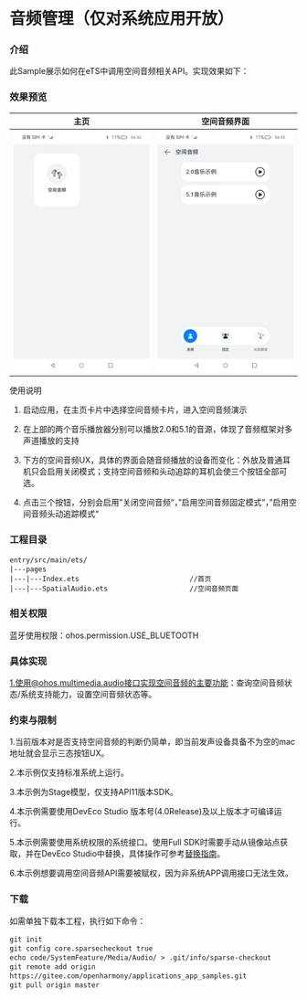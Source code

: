 # 音频管理（仅对系统应用开放）

### 介绍

此Sample展示如何在eTS中调用空间音频相关API。实现效果如下：

### 效果预览
| 主页                                     | 空间音频界面                                  |
|----------------------------------------|-----------------------------------------|
| ![index](screenshot/devices/index.png) | ![main](screenshot/devices/spatial.png) |

使用说明

1. 启动应用，在主页卡片中选择空间音频卡片，进入空间音频演示

2. 在上部的两个音乐播放器分别可以播放2.0和5.1的音源，体现了音频框架对多声道播放的支持

3. 下方的空间音频UX，具体的界面会随音频播放的设备而变化：外放及普通耳机只会启用关闭模式；支持空间音频和头动追踪的耳机会使三个按钮全部可选。

4. 点击三个按钮，分别会启用”关闭空间音频“，”启用空间音频固定模式“，”启用空间音频头动追踪模式“

### 工程目录

```
entry/src/main/ets/
|---pages
|---|---Index.ets                           //首页
|---|---SpatialAudio.ets                    //空间音频页面
```

### 相关权限

蓝牙使用权限：ohos.permission.USE_BLUETOOTH

### 具体实现

1.使用@ohos.multimedia.audio接口实现空间音频的主要功能：查询空间音频状态/系统支持能力，设置空间音频状态等。

### 约束与限制

1.当前版本对是否支持空间音频的判断仍简单，即当前发声设备具备不为空的mac地址就会显示三态按钮UX。

2.本示例仅支持标准系统上运行。

3.本示例为Stage模型，仅支持API11版本SDK。

4.本示例需要使用DevEco Studio 版本号(4.0Release)及以上版本才可编译运行。

5.本示例需要使用系统权限的系统接口。使用Full SDK时需要手动从镜像站点获取，并在DevEco Studio中替换，具体操作可参考[替换指南](https://docs.openharmony.cn/pages/v3.2/zh-cn/application-dev/quick-start/full-sdk-switch-guide.md/)。

6.本示例想要调用空间音频API需要被赋权，因为非系统APP调用接口无法生效。

### 下载

如需单独下载本工程，执行如下命令：

```
git init
git config core.sparsecheckout true
echo code/SystemFeature/Media/Audio/ > .git/info/sparse-checkout
git remote add origin https://gitee.com/openharmony/applications_app_samples.git
git pull origin master
```
